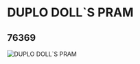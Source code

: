 # DUPLO DOLL`S PRAM
## 76369
![DUPLO DOLL`S PRAM](https://lc-www-live-s.legocdn.com/media/bricks/5/2/4142391.jpg)